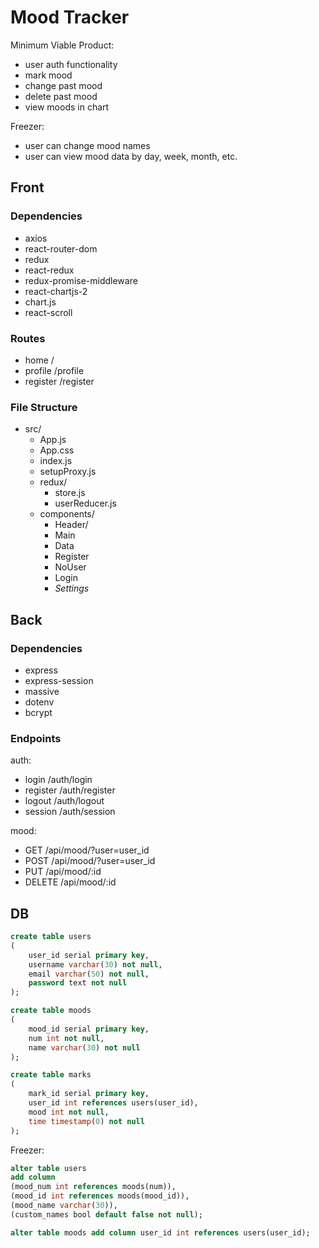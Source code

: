 # Mood Tracker

Minimum Viable Product:

-   user auth functionality
-   mark mood
-   change past mood
-   delete past mood
-   view moods in chart

Freezer:

-   user can change mood names
-   user can view mood data by day, week, month, etc.

## Front

### Dependencies

-   axios
-   react-router-dom
-   redux
-   react-redux
-   redux-promise-middleware
-   react-chartjs-2
-   chart.js
-   react-scroll

### Routes

-   home /
-   profile /profile
-   register /register

### File Structure

-   src/
    -   App.js
    -   App.css
    -   index.js
    -   setupProxy.js
    -   redux/
        -   store.js
        -   userReducer.js
    -   components/
        -   Header/
        -   Main
        -   Data
        -   Register
        -   NoUser
        -   Login
        -   _Settings_

## Back

### Dependencies

-   express
-   express-session
-   massive
-   dotenv
-   bcrypt

### Endpoints

auth:

-   login /auth/login
-   register /auth/register
-   logout /auth/logout
-   session /auth/session

mood:

-   GET /api/mood/?user=user_id
-   POST /api/mood/?user=user_id
-   PUT /api/mood/:id
-   DELETE /api/mood/:id

## DB

```sql
create table users
(
    user_id serial primary key,
    username varchar(30) not null,
    email varchar(50) not null,
    password text not null
);

create table moods
(
    mood_id serial primary key,
    num int not null,
    name varchar(30) not null
);

create table marks
(
    mark_id serial primary key,
    user_id int references users(user_id),
    mood int not null,
    time timestamp(0) not null
);
```

Freezer:

```sql
alter table users
add column
(mood_num int references moods(num)),
(mood_id int references moods(mood_id)),
(mood_name varchar(30)),
(custom_names bool default false not null);
```

```sql
alter table moods add column user_id int references users(user_id);
```
